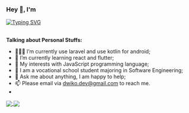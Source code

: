 ### Hey 👋, I'm 
[![Typing SVG](https://readme-typing-svg.demolab.com?font=Fira+Code&pause=1000&color=F7F7F7&width=435&lines=Dwiko+Dany+Rananta)](https://git.io/typing-svg)
<br>
<br>

**Talking about Personal Stuffs:**
- 👨🏽‍💻 I’m currently use laravel and use kotlin for android;
- 🌱 I’m currently learning react and flutter; 
- 🤔 My interests with JavaScript programming language;
- 💼 I am a vocational school student majoring in Software Engineering;
- 💬 Ask me about anything, I am happy to help;
- 📫 Please email via dwiko.dev@gmail.com to reach me.
- 
<a href="https://github.com/seikyrooo">
  <img align="center" src="https://github-readme-stats.vercel.app/api?username=seikyrooo&count_private=true&show_icons=true&theme=chartreuse-dark" />
</a>
<a href="https://github.com/seikyrooo">
  <img align="center" src="https://github-readme-stats.vercel.app/api/top-langs/?username=seikyrooo&layout=compact&theme=chartreuse-dark&langs_count=8" />
</a>
